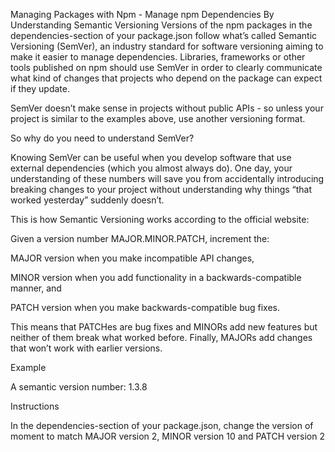 Managing Packages with Npm - Manage npm Dependencies By Understanding Semantic Versioning
Versions of the npm packages in the dependencies-section of your package.json follow what’s called Semantic Versioning (SemVer), an industry standard for software versioning aiming to make it easier to manage dependencies. Libraries, frameworks or other tools published on npm should use SemVer in order to clearly communicate what kind of changes that projects who depend on the package can expect if they update.

SemVer doesn’t make sense in projects without public APIs - so unless your project is similar to the examples above, use another versioning format.

So why do you need to understand SemVer?

Knowing SemVer can be useful when you develop software that use external dependencies (which you almost always do). One day, your understanding of these numbers will save you from accidentally introducing breaking changes to your project without understanding why things “that worked yesterday” suddenly doesn’t.

This is how Semantic Versioning works according to the official website:

Given a version number MAJOR.MINOR.PATCH, increment the:

MAJOR version when you make incompatible API changes,

MINOR version when you add functionality in a backwards-compatible manner, and

PATCH version when you make backwards-compatible bug fixes.

This means that PATCHes are bug fixes and MINORs add new features but neither of them break what worked before. Finally, MAJORs add changes that won’t work with earlier versions.

Example

A semantic version number: 1.3.8

Instructions

In the dependencies-section of your package.json, change the version of moment to match MAJOR version 2, MINOR version 10 and PATCH version 2